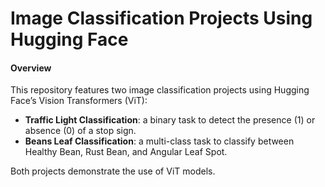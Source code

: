 # Image Classification Projects Using Hugging Face

#### Overview

This repository features two image classification projects using Hugging Face’s Vision Transformers (ViT):

- **Traffic Light Classification**: a binary task to detect the presence (1) or absence (0) of a stop sign.
- **Beans Leaf Classification**: a multi-class task to classify between Healthy Bean, Rust Bean, and Angular Leaf Spot.

Both projects demonstrate the use of ViT models.


